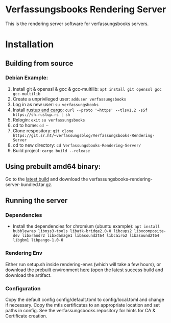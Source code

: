 # Verfassungsbooks Rendering Server

This is the rendering server software for verfassungsbooks servers.

# Installation
## Building from source
### Debian Example:
1. Install git & openssl & gcc & gcc-multilib:
`apt install git openssl gcc gcc-multilib`
2. Create a unprivileged user:
`adduser verfassungsbooks`
3. Log in as new user:
`su verfassungsbooks`
4. Install [rustup and cargo](https://rustup.rs/):
   `curl --proto '=https' --tlsv1.2 -sSf https://sh.rustup.rs | sh`
5. Relogin:
`exit`
`su verfassungsbooks`
7. cd to home:
`cd ~`
6. Clone respository:
`git clone https://git.sr.ht/~verfassungsblog/Verfassungsbooks-Rendering-Server`
7. cd to new directory:
`cd Verfassungsbooks-Rendering-Server/`
8. Build project:
`cargo build --release`

## Using prebuilt amd64 binary:
Go to the [latest build](https://builds.sr.ht/~verfassungsblog/Verfassungsbooks-Rendering-Server/commits/master) and download the verfassungsbooks-rendering-server-bundled.tar.gz.

## Running the server
### Dependencies
* Install the dependencies for chromium (ubuntu example): `apt install bubblewrap libnss3-tools libatk-bridge2.0-0 libcups2 libxcomposite-dev libxrandr2 libxdamage1 libasound2t64 libcairo2 libasound2t64 libgbm1 libpango-1.0-0`
### Rendering Env
Either run setup.sh inside rendering-envs (which will take a few hours), or download the prebuilt environment [here](https://builds.sr.ht/~verfassungsblog/vb-rendering-envs) (open the latest success build and download the artifact.
### Configuration
Copy the default config config/default.toml to config/local.toml and change if necessary. Copy the mtls certificates to an appropriate location and set paths in config.
See the verfassungsbooks repository for hints for CA & Certificate creation.
